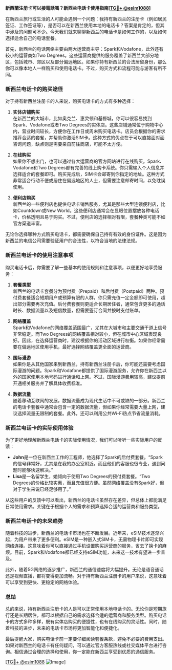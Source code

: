 **新西蘭注册卡可以接電話嗎？新西兰电话卡使用指南[[TG💪+ @esim1088](https://t.me/s/esim1088)]**

在新西兰旅行或生活的人可能会遇到一个问题：我持有新西兰的注册卡（例如居民签证、工作签证等），是否可以在新西兰使用本地的电话卡？答案是肯定的，但其中涉及的问题可不少。今天我们就来聊聊新西兰的电话卡是如何工作的，以及如何选择适合自己的电话套餐。

首先，新西兰的电话网络主要由两大运营商主导：Spark和Vodafone，此外还有较小的运营商如Two Degrees。这些运营商提供的服务覆盖了新西兰大部分地区，包括城市、郊区以及部分偏远地区。如果你持有新西兰的合法居留身份，那么你可以像本地人一样购买和使用电话卡。不过，购买方式和流程可能与游客有所不同。

### **新西兰电话卡的购买途径**

对于持有新西兰注册卡的人来说，购买电话卡的方式有多种选择：

1. **实体店铺购买**  
   在新西兰的大城市，比如奥克兰、惠灵顿和基督城，你可以很容易找到Spark、Vodafone或者Two Degrees的实体店。这些店铺通常位于购物中心内，营业时间较长，方便你在工作日或周末购买电话卡。店员会根据你的需求推荐合适的套餐，并帮助你激活SIM卡。这种方式的优点在于可以直接面对面咨询问题，缺点则是需要亲自前往商店，可能不太方便。

2. **在线购买**  
   如果你不想出门，也可以通过各大运营商的官方网站进行在线购买。Spark、Vodafone和Two Degrees都有完善的线上购卡系统。你只需输入个人信息并选择适合的套餐即可。购买完成后，SIM卡会邮寄到你指定的地址。这种方式非常适合行动不便或居住在偏远地区的人士，但需要注意邮寄时间，以免耽误使用。

3. **便利店购买**  
   新西兰的一些便利店也提供电话卡销售服务，尤其是那些大型连锁便利店，比如Countdown或New World。这些便利店通常会在显眼位置摆放各种电话卡，价格透明且易于购买。不过，便利店的选择相对有限，套餐种类可能不如官方渠道丰富。

无论你选择哪种方式购买电话卡，都需要确保自己持有有效的身份证件。这是因为新西兰的电信公司需要验证用户的合法性，以符合当地的法律法规。

### **新西兰电话卡的使用注意事项**

购买电话卡后，你需要了解一些基本的使用规则和注意事项，以便更好地享受服务：

1. **套餐类型**  
   新西兰的电话卡套餐分为预付费（Prepaid）和后付费（Postpaid）两种。预付费套餐适合短期用户或预算有限的人群，你只需充值一定金额即可使用，超出部分需要再次充值。后付费套餐则更适合长期居住者，通常包含更多的通话时长、数据流量以及短信数量，但需要签订合同并按时支付账单。

2. **网络覆盖**  
   Spark和Vodafone的网络覆盖范围最广，尤其在大城市和主要交通干道上信号非常稳定。而Two Degrees的网络覆盖相对较小，但在城市中心区域表现良好。因此，在选择运营商时，建议根据你的活动区域进行权衡。如果你经常需要在偏远地区使用手机，最好选择网络覆盖更全面的运营商。

3. **国际漫游**  
   如果你是从其他国家来到新西兰，持有新西兰注册卡后，你可能还需要考虑国际漫游的问题。Spark和Vodafone都提供了国际漫游服务，允许你在新西兰以外的国家使用本地号码进行通话和上网。不过，国际漫游费用较高，建议提前开通相关服务并了解具体收费标准。

4. **数据流量**  
   随着移动互联网的发展，数据流量成为现代生活中不可或缺的一部分。新西兰的电话卡套餐中通常会包含一定的数据流量，但如果你经常需要大量上网，建议选择流量无限制的套餐。此外，还可以利用公共Wi-Fi热点节省流量消耗。

### **新西兰电话卡的实际使用体验**

为了更好地理解新西兰电话卡的实际使用情况，我们可以听听一些实际用户的反馈：

- **John**是一位在新西兰工作的工程师，他选择了Spark的后付费套餐。“Spark的信号非常好，尤其是在我的办公室附近。而且他们的客服也很专业，遇到问题时能够快速解决。”  
- **Lisa**是一名留学生，她倾向于使用Two Degrees的预付费套餐。“Two Degrees的价格比较实惠，而且充值很方便。虽然网络覆盖没有Spark好，但对于学生来说已经足够用了。”

从这些用户的反馈中可以看出，新西兰的电话卡虽然存在差异，但总体上都能满足日常使用需求。关键在于根据个人的需求和预算选择合适的运营商和服务类型。

### **新西兰电话卡的未来趋势**

随着科技的进步，新西兰的电话卡市场也在不断发展。近年来，eSIM技术逐渐兴起，为用户带来了更多便利。eSIM是一种嵌入式SIM卡，无需物理卡片即可实现网络连接。这意味着你可以直接通过手机设置购买运营商的服务，省去了换卡的麻烦。目前，Spark和Vodafone都已经支持eSIM功能，未来这一技术有望进一步普及。

此外，随着5G网络的逐步推广，新西兰的通信速度将大幅提升。无论是语音通话还是视频直播，都将变得更加流畅。对于持有新西兰注册卡的用户来说，这意味着可以享受到更快、更稳定的网络体验。

### **总结**

总的来说，持有新西兰注册卡的人是可以正常使用本地电话卡的。无论你是短期旅行还是长期居住，都可以根据自己的需求选择合适的运营商和服务类型。购买电话卡的方式多种多样，既有实体店购买的便捷性，也有在线购买的灵活性。同时，随着科技的进步，未来的电话卡市场将更加智能化和便捷化。

最后提醒大家，购买电话卡前一定要仔细阅读套餐条款，避免不必要的费用支出。如果对新西兰的电话卡有任何疑问，可以通过官方客服热线或社交媒体平台进行咨询。相信通过合理的选择和使用，你一定能在新西兰享受到优质的通信服务。

[[TG💪+ @esim1088](https://t.me/s/esim1088) ![Image](https://i.postimg.cc/4NQfJmqS/Snipaste-2025-05-13-00-14-12.png)]